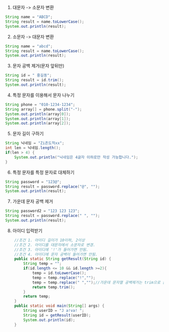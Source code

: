 1. 대문자 -> 소문자 변환
```java
String name = "ABCD";
String result = name.toLowerCase();
System.out.println(result);
```
2. 소문자 -> 대문자 변환
```java
String name = "abcd";
String result = name.toLowerCase();
System.out.println(result);
```
3. 문자 공백 제거(문자 앞뒤만)
```java
String id = " 홍길동";
String result = id.trim();
System.out.println(result);
```
4. 특정 문자를 이용해서 문자 나누기
```java
String phone = "010-1234-1234";
String array[] = phone.split("-");
System.out.println(array[0]);
System.out.println(array[1]);
System.out.println(array[2]);
```
5. 문자 길이 구하기
```java
String 닉네임 = "Zi존도적xx";
int len = 닉네임.length();
if(len > 4) {
	System.out.println("닉네임은 4글자 이하로만 작성 가능합니다.");
}
```
6. 특정 문자를 특정 문자로 대체하기
```java
String password = "123@";
String result = password.replace("@", "");
System.out.println(result);
```
7. 가운데 문자 공백 제거
```java
String password2 = "123 123 123";
String result = password.replace(" ", "");
System.out.println(result);
```

8. 아이디 입력받기
```java
	//조건 1. 아이디 길이가 10이하, 2이상
	//조건 2. 아이디를 대문자에서 소문자로 변경.
	//조건 3. 아이디에 '!'가 들어가면 안됨.
	//조건 4. 아이디에 문자 공백이 들어가면 안됨.
	public static String getResult(String id) {
		String temp = "";
		if(id.length <= 10 && id.length >=2){
			temp = id.toLowerCase();
			temp = temp.replace("!","");
			temp = temp.replace(" ","");//가운데 문자열 공백제거는 trim으로 불가능
			return temp.trim();
		}
		return temp;
	}
	public static void main(String[] args) {
		String userID = "J a!va! ";
		String id = getResult(userID);
		System.out.println(id);
	}
```